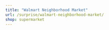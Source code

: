 ```yaml
---
title: "Walmart Neighborhood Market"
url: /surprise/walmart-neighborhood-market/
shop: supermarket
---
```


